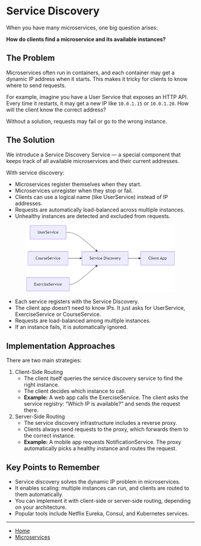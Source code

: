 # Service Discovery

When you have many microservices, one big question arises:

**How do clients find a microservice and its available instances?**

## The Problem

Microservices often run in containers, and each container may get a dynamic IP address when it starts. This makes it tricky for clients to know where to send requests.

For example, imagine you have a User Service that exposes an HTTP API. Every time it restarts, it may get a new IP like `10.0.1.15` or `10.0.1.20`. How will the client know the correct address?

Without a solution, requests may fail or go to the wrong instance.

## The Solution

We introduce a Service Discovery Service — a special component that keeps track of all available microservices and their current addresses.

With service discovery:

- Microservices register themselves when they start.
- Microservices unregister when they stop or fail.
- Clients can use a logical name (like UserService) instead of IP addresses.
- Requests are automatically load-balanced across multiple instances.
- Unhealthy instances are detected and excluded from requests.

<p align="center">
    <img src="./assets/img1.png" alt="img1" width="400"/>
</p>

- Each service registers with the Service Discovery.
- The client app doesn’t need to know IPs. It just asks for UserService, ExerciseService or CourseService.
- Requests are load-balanced among multiple instances.
- If an instance fails, it is automatically ignored.

## Implementation Approaches

There are two main strategies:

1. Client-Side Routing
    - The client itself queries the service discovery service to find the right instance.
    - The client decides which instance to call.
    - **Example:** A web app calls the ExerciseService. The client asks the service registry: “Which IP is available?” and sends the request there.
2. Server-Side Routing
    - The service discovery infrastructure includes a reverse proxy.
    - Clients always send requests to the proxy, which forwards them to the correct instance.
    - **Example:** A mobile app requests NotificationService. The proxy automatically picks a healthy instance and routes the request.

## Key Points to Remember

- Service discovery solves the dynamic IP problem in microservices.
- It enables scaling: multiple instances can run, and clients are routed to them automatically.
- You can implement it with client-side or server-side routing, depending on your architecture.
- Popular tools include Netflix Eureka, Consul, and Kubernetes services.   

---

- [Home](./../../README.md)
- [Microservices](./../tutorials.md)